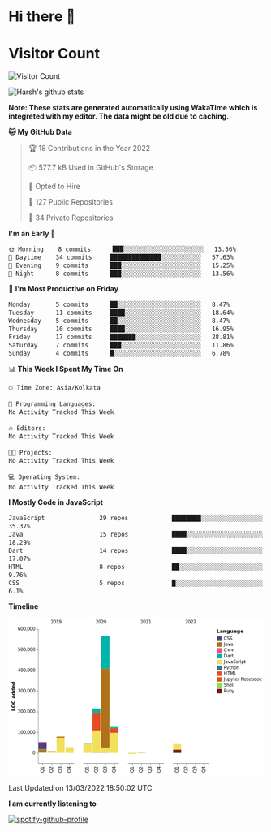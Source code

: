 # Hi there 👋 

# Visitor Count
![Visitor Count](https://profile-counter.glitch.me/harsh2201/count.svg)

![Harsh's github stats](https://github-readme-stats.vercel.app/api?username=harsh2201&show_icons=true&theme=radical)

**Note: These stats are generated automatically using WakaTime which is integreted with my editor. The data might be old due to caching.**

<!--START_SECTION:waka-->
**🐱 My GitHub Data** 

> 🏆 18 Contributions in the Year 2022
 > 
> 📦 577.7 kB Used in GitHub's Storage 
 > 
> 💼 Opted to Hire
 > 
> 📜 127 Public Repositories 
 > 
> 🔑 34 Private Repositories  
 > 
**I'm an Early 🐤** 

```text
🌞 Morning    8 commits      ███░░░░░░░░░░░░░░░░░░░░░░   13.56% 
🌆 Daytime    34 commits     ██████████████░░░░░░░░░░░   57.63% 
🌃 Evening    9 commits      ███░░░░░░░░░░░░░░░░░░░░░░   15.25% 
🌙 Night      8 commits      ███░░░░░░░░░░░░░░░░░░░░░░   13.56%

```
📅 **I'm Most Productive on Friday** 

```text
Monday       5 commits      ██░░░░░░░░░░░░░░░░░░░░░░░   8.47% 
Tuesday      11 commits     ████░░░░░░░░░░░░░░░░░░░░░   18.64% 
Wednesday    5 commits      ██░░░░░░░░░░░░░░░░░░░░░░░   8.47% 
Thursday     10 commits     ████░░░░░░░░░░░░░░░░░░░░░   16.95% 
Friday       17 commits     ███████░░░░░░░░░░░░░░░░░░   28.81% 
Saturday     7 commits      ███░░░░░░░░░░░░░░░░░░░░░░   11.86% 
Sunday       4 commits      █░░░░░░░░░░░░░░░░░░░░░░░░   6.78%

```


📊 **This Week I Spent My Time On** 

```text
⌚︎ Time Zone: Asia/Kolkata

💬 Programming Languages: 
No Activity Tracked This Week

🔥 Editors: 
No Activity Tracked This Week

🐱‍💻 Projects: 
No Activity Tracked This Week

💻 Operating System: 
No Activity Tracked This Week

```

**I Mostly Code in JavaScript** 

```text
JavaScript               29 repos            ████████░░░░░░░░░░░░░░░░░   35.37% 
Java                     15 repos            ████░░░░░░░░░░░░░░░░░░░░░   18.29% 
Dart                     14 repos            ████░░░░░░░░░░░░░░░░░░░░░   17.07% 
HTML                     8 repos             ██░░░░░░░░░░░░░░░░░░░░░░░   9.76% 
CSS                      5 repos             █░░░░░░░░░░░░░░░░░░░░░░░░   6.1%

```


**Timeline**

![Chart not found](https://raw.githubusercontent.com/harsh2201/harsh2201/master/charts/bar_graph.png) 


 Last Updated on 13/03/2022 18:50:02 UTC
<!--END_SECTION:waka-->


**I am currently listening to**

[![spotify-github-profile](https://spotify-github-profile.vercel.app/api/view?uid=0zd53poz5lu9da8yk1wq8bpss&cover_image=true)](https://spotify-github-profile.vercel.app/api/view?uid=0zd53poz5lu9da8yk1wq8bpss&redirect=true) 
